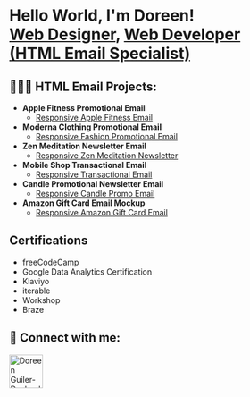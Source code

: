 <h1>Hello World, I'm Doreen! <br/><a href="https://doreen-guiler.github.io">Web Designer</a>, <a href="https://www.linkedin.com/in/doreenguiler">Web Developer (HTML Email Specialist)</a>

<h2>👩🏽‍💻 HTML Email Projects:</h2>

- <b>Apple Fitness Promotional Email</b>
  - [Responsive Apple Fitness Email](https://doreen-guiler.github.io/Apple-Fitness-HTML-Email/)
- <b>Moderna Clothing Promotional Email</b>
  - [Responsive Fashion Promotional Email](https://doreen-guiler.github.io/Moderna-Apparel-HTML-Email/)
- <b>Zen Meditation Newsletter Email</b>
  - [Responsive Zen Meditation Newsletter](https://doreen-guiler.github.io/Zen-Meditation-HTML-Email/)
- <b>Mobile Shop Transactional Email</b>
  - [Responsive Transactional Email](https://doreen-guiler.github.io/Mobile-Shop-HTML-Email/)
- <b>Candle Promotional Newsletter Email</b>
  - [Responsive Candle Promo Email](https://doreen-guiler.github.io/Candle-Promo-email/)
- <b>Amazon Gift Card Email Mockup</b>
  - [Responsive Amazon Gift Card Email](https://doreen-guiler.github.io/Amazon-gift_card-email/)

 


  
<h2>Certifications</h2>

- freeCodeCamp
- Google Data Analytics Certification
- Klaviyo
- iterable
- Workshop
- Braze

<h2> 🤳 Connect with me:</h2>

[<img align="center" alt="Doreen Guiler-Deslandes | LinkedIn" width="60px" src="https://i.ibb.co/3zn6mW3/linkedin.png" target="_blank" />][linkedin]

[linkedin]: www.linkedin.com/in/doreenguiler

